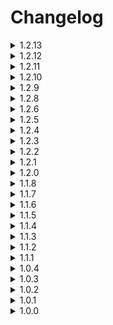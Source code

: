 # Changelog

<details>
<summary>1.2.13</summary>

## Additions
You can now specify the Chute's ship unlock ID. This can be useful if it conflicts with other ship unlocks.
</details>

<details>
<summary>1.2.12</summary>

This update should hopefully fix everything that was wrong with versions 1.2.9-1.2.11, since none of them worked on multiplayer apparently. In all seriousness, apparently there was an issue to the bundle. But should be good now. (Hopefully, please).

## Fixes
- Hopefully everything (please)
- WarperSan (for his sanity)
</details>
<details>
<summary>1.2.11</summary>

## Fixes
- Missing graphic when depositing items should be fixed
- Fixed desync issue on multiplayer
- Fixed missing object place sound
</details>

<details>
<summary>1.2.10</summary>

## Changes
- Asset Bundle loads earlier to prevent an error with LethalConfig
- Sprite is created at runtime to prevent an error with loading the icon despite it being there.
- ShipInventory should no longer duplicate when used alongside Terminal Stuff.
</details>

<details>
<summary>1.2.9</summary>
## Changes
- Fixed log level for chute creation
- ShipInventory Bundle will be packaged outside of the file for now on.
</details>

<details>
<summary>1.2.8</summary>
## Additions
* This update is functionally the same as Ship inventory's 1.2.6 update. This is just incremented to avoid any confusions.
</details>

<details>
<summary>1.2.6</summary>
## Fixes
* Fixed how the items spawn, now spawning inside the ship correctly
</details>

<details>
<summary>1.2.5</summary>
## Fixes
* Fixed the blacklist to be case-insensitive
* Fixed items clearing when storing the chute
* Fixed items being parented to the chute
* Fixed a crash when a client tries to respawn the chute after being fired
</details>

<details>
<summary>1.2.4</summary>
## Fixes
* Fixed an issue where selecting "Understood" does nothing
* Fixed the blacklist to ignore whitespaces before and after items
* Fixed the chute not respawning after fire when it's not an upgrade
* Fixed the chute clearing itself even when 'PersistentThroughFire' was set to true

## Additions
* Added the config 'InventorySortOrder', which allows to show the inventory in four different orders 
* Added the config 'KeepRemovalAll', which allows to enable/disable the 'retrieve all' option for all players
* Added compatibility with OpenMonitors, now adding the total in the chute to the Loot monitor
* Added a support link in the README.md
* Added a license in the README.md

## Changes
* Changed the blacklist to support REGEX patterns
</details>

<details>
<summary>1.2.3</summary>
## Fixes
* Fixed a type in the english version of the configs
* Fixed typo in ItemManager.cs
* Fixed the client desync when a client leaves and rejoin

## Additions
* Added a simplified chinese version of the configs (by [CoolLKKPS](https://github.com/CoolLKKPS))
* Added a way for other mods to define how an item should convert into data (Helpers/ConvertItemHelper)
* Added a compatibility with Shopping Carts and any container item from [Custom Item Behaviour Library](https://thunderstore.io/c/lethal-company/p/WhiteSpike/Custom_Item_Behaviour_Library/)

## Changes
* Removed the update for the host, due to it being unnecessary
* Changed the belt bags to store themselves and their items instead of just themselves
* Softened the error when an item has an invalid ID (Exception => Logged Error)
</details>

<details>
<summary>1.2.2</summary>
## Fixes
* Fixed the problems related to the unlock feature

## Additions
* Added the config 'UnlockName', which defines the command to type to buy/retrieve the chute
* Added a locked screen when the chute is not present

## Changes
* Changed 'ChuteIsUnlock' to  only requires a lobby reload
</details>

<details>
<summary>1.2.1</summary>
## Fixes:
* Fixed the languages being wrongly extracted
* Fixed the chute movement when the chute is not an upgrade
* Removed the dependency of SmartItemSaving
</details>

<details>
<summary>1.2.0</summary>
## Fixes:
* <strong>Changed how the item system works</strong>

## Additions:
* Added a way for other mods to define if an item is allowed or not (Helpers/InteractionHelper)
* Added a proper support for the missing items. Now, missing items transform into 'Bad Item'
* Added the config 'TimeToStore', which defines how quick you can store an item
* Added the config 'InventoryCommand', which defines what is the keyword to access the ship's inventory
* Added the config 'InventoryRefreshRate', which defines how frequent the inventory refreshes
* Added the config 'InventoryUpdateCheckSilencer', which prevents the logging when the inventory is up-to-date
* Added the config 'ForceUpdateUponAdding', which forces the local inventory to get updated when storing an  item
* Added the config 'ForceUpdateUponRemoving', which forces the local inventory to get updated when retrieving an item
* Added the config 'KeepRate', which allows to define how likely each item is to be kept when wiping
* Added the config 'IsUnlock', which defines if the chute is an upgrade to buy or if it is already unlocked by default
* Added the config 'UnlockCost', which defines how expensive the upgrade is

## Changes:
* Simplified the language package (lang-en.json => langs/en.json)
* Organized configs
* Renamed SpawnDelay to TimeToRetrieve
* Made the chute an unlockable upgrade
* Made the chute movable
</details>

<details>
<summary>1.1.8</summary>
## Fixes:
* Saving the items in the inventory now works
</details>

<details>
<summary>1.1.7</summary>
<p style="color:#AAAA00">Previous saves are not compatible (again)</p>

## Fixes:
* Changed how items are stored, using mod and item names instead of IDs

## Additions:
* Fallback item if an item is not found

</details>

<details>
<summary>1.1.6</summary>
<p style="color:#AAAA00">Previous saves are not compatible</p>

### Fixes:
* Changed how items are stored, using IDs instead of names

### Additions:
* Permission to store items in the chute
* Permission to retrieve items from the inventory

</details>

<details>
<summary>1.1.5</summary>
Not sure what changed, since dates are messed up.
</details>

<details>
<summary>1.1.4</summary>
### Fixes:
* The inventory now clears only when all players died
</details>

<details>
<summary>1.1.3</summary>
### Additions:
* Added a new config

### Changes:
* Use InteractiveTerminalAPI paging system
* Use InteractiveTerminalAPI exit key to go back
* Always return the user to the last menu they were in
* Shows the "copyright" on every screen
* Changed some texts to be more polite
* Changed the default value for YesPlease

### Fixes:
* Fixed the method ItemManager.GetInstances
</details>

<details>
<summary>1.1.2</summary>
### Additions:
* Added soft compatibility with LethalConfig
* Added a new config (YesPlease)

### Changes:
* Replaced the Steam ID by the username 
* Removed the ability to change the language used through LethalConfig 
* Removed the VentProp.cs component from the chute, making it not a grabbable

### Fixes:
* Fixed how the items are chosen to be allowed
* Fixed bugs with ShipApplication.cs
* Fixed how items spawn from the chute
</details>

<details>
<summary>1.1.1</summary>
### Additions:
* Added localization support 
* Added 2 configs 
* Added that the inventory resets when fired
</details>

<details>
<summary>1.0.4</summary>
### Additions:
* Added cycling idle information (total, amount)
* Added method in ItemManager that returns the sum of the items stored 
* Added 6 new configs 
* Added a proper icon

### Changes:
* Organized the configs by sections

## Fixes:  
* Fixed the unlockable bug(?)
* Fixed a bug with the blacklist not updating upon joining
</details>

<details>
<summary>1.0.3</summary>
### Additions:
* Added UI from Interactive Terminal API 
* Added a blacklist for the items allowed
* Added a cooldown for the item spawn 
* Added multiple configs 
* Added a panel to see the status of the chute

### Fixes:
* Fixed a duplication glitch
</details>

<details>
<summary>1.0.2</summary>
### Additions:
* Added the command 'retrieve all' 
* Added the command 'retrieve random' 
* Added a separate class to manage the items 
* Added a blacklist for the items allowed inside

### Changes:
* The chute removes the radar icon of the items put inside it 
* The chute removes its own radar icon 
* How the terminal displays the different texts 
* Removed the command 'retrieve [amount]'
* Cleaned the class ItemData 
* Cleaned the methods in Terminal_Patches

### Fixes:
* The chute doesn't save when the other items save 
* Fixed the random clearing of the chute (only clears when all players died)
* Fixed an error inside the player request 
* The chute now doesn't count towards the day quota 
* The chute loads empty when no items were saved in the save file

</details>

<details>
<summary>1.0.1</summary>
### Additions:
* Unity Assets for this mod 
* Clearing the inventory upon a loss 
* License to the mod (oops)

### Changes:
* Now compatible with other scanning mods 
* When the ship's inventory gets cleared 
* Removed redundant code 
* Removed the target check for an item request

### Fixes:
* Fixed typos 
* Fixed problems related to the object Chute 
* Fixed the spawn of items from the chute 
* Fixed the scan node for the chute
</details>

<details>
<summary>1.0.0</summary>
* Mod itself :3
</details>
